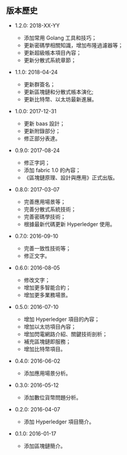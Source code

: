 ## 版本歷史

* 1.2.0: 2018-XX-YY
  * 添加常用 Golang 工具和技巧；
  * 更新密碼學相關知識，增加布隆過濾器等；
  * 更新超級帳本項目內容；
  * 更新分散式系統章節；

* 1.1.0: 2018-04-24
  * 更新群簽名；
  * 更新區塊鏈和分散式帳本演化;
  * 更新比特幣、以太坊最新進展。

* 1.0.0: 2017-12-31
  * 更新 baas 設計；
  * 更新附錄部分；
  * 修正部分表達。

* 0.9.0: 2017-08-24
  * 修正字詞；
  * 添加 fabric 1.0 的內容；
  * 《區塊鏈原理、設計與應用》正式出版。

* 0.8.0: 2017-03-07
  * 完善應用場景等；
  * 完善分散式系統技術；
  * 完善密碼學技術；
  * 根據最新代碼更新 Hyperledger 使用。

* 0.7.0: 2016-09-10
  * 完善一致性技術等；
  * 修正文字。

* 0.6.0: 2016-08-05
  * 修改文字；
  * 增加更多智能合約；
  * 增加更多業務場景。

* 0.5.0: 2016-07-10
  * 增加 Hyperledger 項目的內容；
  * 增加以太坊項目內容；
  * 增加閃電網路介紹、關鍵技術剖析；
  * 補充區塊鏈即服務；
  * 增加比特幣項目。

* 0.4.0: 2016-06-02
    * 添加應用場景分析。

* 0.3.0: 2016-05-12
    * 添加數位貨幣問題分析。

* 0.2.0: 2016-04-07
    * 添加 Hyperledger 項目簡介。

* 0.1.0: 2016-01-17
    * 添加區塊鏈簡介。

